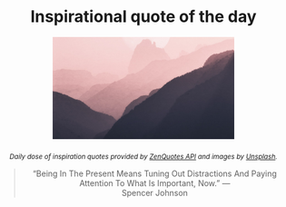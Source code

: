 
<div align="center">

# Inspirational quote of the day

<img src="./data/photo.jpeg" alt="Beautiful nature photo" width="320" height="180">

<sub><i>Daily dose of inspiration quotes provided by [ZenQuotes API](https://zenquotes.io/) and images by [Unsplash](https://unsplash.com/).</i></sub>


<blockquote>&ldquo;Being In The Present Means Tuning Out Distractions And Paying Attention To What Is Important, Now.&rdquo; &mdash; <footer>Spencer Johnson</footer></blockquote>

</div>
